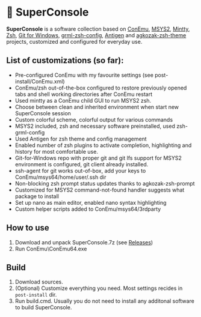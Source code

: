 # 🌟 SuperConsole 
**SuperConsole** is a software collection based on [ConEmu](https://github.com/Maximus5/ConEmu), [MSYS2](https://github.com/msys2), [Mintty](https://mintty.github.io/), [Zsh](https://github.com/zsh-users/zsh), [Git for Windows](https://github.com/git-for-windows/git), [grml-zsh-config](https://grml.org/zsh/), [Antigen](https://github.com/zsh-users/antigen) and [agkozak-zsh-theme](https://github.com/agkozak/agkozak-zsh-prompt) projects, customized and configured for everyday use.

## List of customizations (so far):
  * Pre-configured ConEmu with my favourite settings (see post-install/ConEmu.xml)
  * ConEmu/zsh out-of-the-box configured to restore previously opened tabs and shell working directories after ConEmu restart
  * Used mintty as a ConEmu child GUI to run MSYS2 zsh.
  * Choose between clean and inherited environment when start new SuperConsole session
  * Custom colorful scheme, colorful output for various commands
  * MSYS2 included, zsh and necessary software preinstalled, used zsh-grml-config
  * Used Antigen for zsh theme and config management
  * Enabled number of zsh plugins to activate completion, highlighting and history for most comfortable use.
  * Git-for-Windows repo with proper git and git lfs support for MSYS2 environment is configured, git client already installed.
  * ssh-agent for git works out-of-box, add your keys to ConEmu/msys64/home/user/.ssh dir
  * Non-blocking zsh prompt status updates thanks to agkozak-zsh-prompt
  * Customized for MSYS2 command-not-found handler suggests what package to install
  * Set up nano as main editor, enabled nano syntax highlighting
  * Custom helper scripts added to ConEmu/msys64/3rdparty
  
  ## How to use
  1. Download and unpack SuperConsole.7z (see [Releases](https://github.com/alexchmykhalo/superconsole/releases))
  2. Run ConEmu\ConEmu64.exe
  
  ## Build
  1. Download sources.
  2. (Optional) Customize everything you need. Most settings recides in `post-install` dir. 
  3. Run build.cmd. Usually you do not need to install any additonal software to build SuperConsole.
